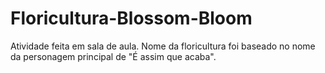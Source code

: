 # Floricultura-Blossom-Bloom
Atividade feita em sala de aula. Nome da floricultura foi baseado no nome da personagem principal de "É assim que acaba".
